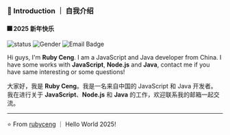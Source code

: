 ### 👋 Introduction ｜ 自我介绍

#### 🎆 2025 新年快乐

![status](https://img.shields.io/badge/status-up-brightgreen) ![Gender](https://img.shields.io/badge/gender-%F0%9F%A4%B5-lightgrey) ![Email Badge](https://img.shields.io/badge/Email-rubyceng0326@gmail.com-blue?style=flat-square&logo=gmail&logoColor=white)

Hi guys, I'm **Ruby Ceng**. I am a JavaScript and Java developer from China.
I have some works with **JavaScript**, **Node.js** and **Java**, contact me if you have same interesting or some questions!

大家好，我是 **Ruby Ceng**。我是一名来自中国的 JavaScript 和 Java 开发者。
我在进行关于 **JavaScript**、**Node.js** 和 **Java** 的工作，欢迎联系我的邮箱一起交流。

---

⭐️ From [rubyceng](https://github.com/rubyceng) ｜ Hello World 2025!
